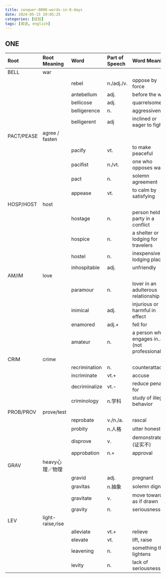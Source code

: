 ```yaml
---
title: conquer-8000-words-in-8-days
date: 2024-05-15 19:05:25
categories: [经验]
tags: [英语, english]
---
```

## ONE
| Root        | Root Meaning | Word         | Part of Speech | Word Meaning                                         |
|:-------------|:--------------|:--------------|:----------------|:------------------------------------------------------|
| BELL        | war          |              |                |                                                     |
|             |              | rebel        | n./adj./v.     | oppose by force                                     |
|             |              | antebellum   | adj.           | before the war                                      |
|             |              | bellicose    | adj.           | quarrelsome                                         |
|             |              | belligerence | n.             | aggressiveness                                      |
|             |              | belligerent  | adj            | inclined or eager to fight                           |
| PACT/PEASE  |agree / fasten|              |                |                                                      |
|             |              | pacify       | vt.            | to make peaceful                                    |
|             |              | pacifist     | n./vt.         | one who opposes war                                 |
|             |              | pact         | n.             | solemn agreement                                    |
|             |              | appease      | vt.            | to calm by satisfying                               |
| HOSP/HOST   | host         |              |                |                                                      |
|             |              | hostage      | n.             | person held by party in a conflict                   |
|             |              | hospice      | n.             | a shelter or lodging for travelers                   |
|             |              | hostel       | n.             | inexpensive lodging place                            |
|             |              | inhospitable | adj.           | unfriendly                                          |
| AM/IM       | love         |              |                |                                                      |
|             |              | paramour     | n.             | lover in an adulterous relationship                 |
|             |              | inimical     | adj.           | injurious or harmful in effect                       |
|             |              | enamored     | adj.+          | fell for                                            |
|             |              | amateur      | n.             | a person who engages in... (not professional)        |
| CRIM        | crime        |              |                |                                                      |
|             |              | recrimination| n.             | counterattack                                       |
|             |              | incriminate  | vt.+           | accuse                                               |
|             |              | decriminalize| vt.-           | reduce penalty for                                  |
|             |              | criminology  | n.学科         | study of illegal behavior                           |
| PROB/PROV   | prove/test   |              |                |                                                      |
|             |              | reprobate    | v./n./a.       | rascal                                               |
|             |              | probity      | n.人格         | utter honesty                                       |
|             |              | disprove     | v.             | demonstrate (证实不)                               |
|             |              | approbation  | n.+            | approval                                             |
| GRAV        |heavy心理／物理|              |                |                                                      |
|             |              | gravid       | adj.           | pregnant                                             |
|             |              | gravitas     | n.抽象         | solemn dignity                                      |
|             |              | gravitate    | v.             | move toward as if drawn                             |
|             |              | gravity      | n.             | seriousness                                         |
| LEV         |light-raise,rise|              |                |                                                      |
|             |              | alleviate    | vt.+           | relieve                                              |
|             |              | elevate      | vt.            | lift, raise                                         |
|             |              | leavening    | n.             | something that lightens                             |
|             |              | levity       | n.             | lack of seriousness                                 |


